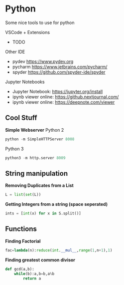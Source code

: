 # Python

Some nice tools to use for python

VSCode + Extensions

- TODO

Other IDE

- pydev <https://www.pydev.org>
- pycharm <https://www.jetbrains.com/pycharm/>
- spyder <https://github.com/spyder-ide/spyder>

Jupyter Notebooks

- Jupyter Notebook: <https://jupyter.org/install>
- ipynb viewer online: <https://github.nextjournal.com/>
- ipynb viewer online: <https://deepnote.com/viewer>

## Cool Stuff

**Simple Webserver**
Python 2

```python
python -m SimpleHTTPServer 8008
```

Python 3

```python
python3 -m http.server 8009
```

## String manipulation

**Removing Duplicates from a List**

```python
L = list(set(L))
```

**Getting Integers from a string (space seperated)**

```python
ints = [int(x) for x in S.split()]
```

## Functions

**Finding Factorial**

```python
fac=lambda(n):reduce(int.__mul__,range(1,n+1),1)
```

**Finding greatest common divisor**

```python
def gcd(a,b):
    while(b):a,b=b,a%b
        return a
```
